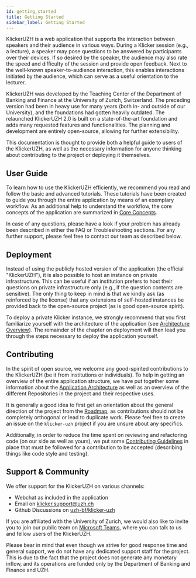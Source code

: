 ```yaml
---
id: getting_started
title: Getting Started
sidebar_label: Getting Started
---
```


KlickerUZH is a web application that supports the interaction between speakers and their audience in various ways. During a Klicker session (e.g., a lecture), a speaker may pose questions to be answered by participants over their devices. If so desired by the speaker, the audience may also rate the speed and difficulty of the session and provide open feedback. Next to the well-known speaker-to-audience interaction, this enables interactions initiated by the audience, which can serve as a useful orientation to the lecturer.

KlickerUZH was developed by the Teaching Center of the Department of Banking and Finance at the University of Zurich, Switzerland. The preceding version had been in heavy use for many years (both in- and outside of our University), and the foundations had gotten heavily outdated. The relaunched KlickerUZH 2.0 is built on a state-of-the-art foundation and adds many requested features and functionalities. The planning and development are entirely open-source, allowing for further extensibility.

This documentation is thought to provide both a helpful guide to users of the KlickerUZH, as well as the necessary information for anyone thinking about contributing to the project or deploying it themselves.

## User Guide

To learn how to use the KlickerUZH efficiently, we recommend you read and follow the basic and advanced tutorials. These tutorials have been created to guide you through the entire application by means of an exemplary workflow. As an additional help to understand the workflow, the core concepts of the application are summarized in [Core Concepts](introduction/concepts.md).

In case of any questions, please have a look if your problem has already been described in either the FAQ or Troubleshooting sections. For any further support, please feel free to contact our team as described below.

## Deployment

Instead of using the publicly hosted version of the application (the official "KlickerUZH"), it is also possible to host an instance on private infrastructure. This can be useful if an institution prefers to host their questions on private infrastructure only (e.g., if the question contents are sensitive). The only thing to keep in mind is that we kindly ask (as reinforced by the license) that any extensions of self-hosted instances be provided back to the open-source project (as is good open-source spirit).

To deploy a private Klicker instance, we strongly recommend that you first familiarize yourself with the architecture of the application (see [Architecture Overview](deployment/architecture.md)). The remainder of the chapter on deployment will then lead you through the steps necessary to deploy the application yourself.

## Contributing

In the spirit of open source, we welcome any good-spirited contributions to the KlickerUZH (be it from institutions or individuals). To help in getting an overview of the entire application structure, we have put together some information about the [Application Architecture](deployment/architecture.md) as well as an overview of the different Repositories in the project and their respective uses.

It is generally a good idea to first get an orientation about the general direction of the project from the [Roadmap](https://github.com/uzh-bf/klicker-uzh/projects/1), as contributions should not be completely orthogonal or lead to duplicate work. Please feel free to create an issue on the `klicker-uzh` project if you are unsure about any specifics.

Additionally, in order to reduce the time spent on reviewing and refactoring code (on our side as well as yours), we put some [Contributing Guidelines](contributing/guidelines.md) in place that must be followed for a contribution to be accepted (describing things like code style and testing).

## Support & Community

We offer support for the KlickerUZH on various channels:

- Webchat as included in the application
- Email on [klicker.support@uzh.ch](mailto:klicker.support@uzh.ch)
- Github Discussions on [uzh-bf/klicker-uzh](https://github.com/uzh-bf/klicker-uzh/discussions)

If you are affiliated with the University of Zurich, we would also like to invite you to join our public team on [Microsoft Teams](https://teams.microsoft.com/l/team/19%3afbf6198f94934e20ab86571dd73e8616%40thread.tacv2/conversations?groupId=1a1e9be8-effe-4e7d-98bd-d4a3c836c478&tenantId=c7e438db-e462-4c22-a90a-c358b16980b3), where you can talk to us and fellow users of the KlickerUZH.

Please bear in mind that even though we strive for good response time and general support, we do not have any dedicated support staff for the project. This is due to the fact that the project does not generate any monetary inflow, and its operations are funded only by the Department of Banking and Finance and UZH.
